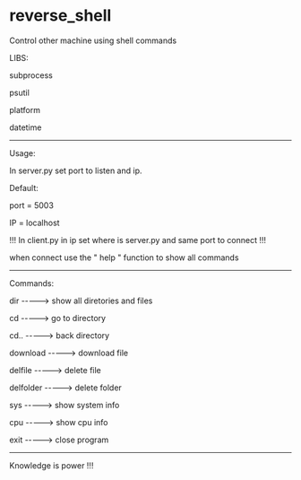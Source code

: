 # reverse_shell
Control other machine using shell commands

LIBS:

subprocess

psutil

platform

datetime

-----------------------------------------------------

Usage:

In server.py set port to listen and ip.

Default:

port = 5003 

IP = localhost

!!! In client.py in ip set where is server.py and
same port to connect !!!

when connect use the " help " function to show all commands

----------------------------------------------------------

Commands:

dir ----->   show all diretories and files

cd    ----->        go to directory

cd..    ----->      back directory

download  ----->    download file

delfile  ----->     delete file

delfolder ----->    delete folder

sys    ----->       show system info

cpu    ----->       show cpu info

exit    ----->      close program

--------------------------------------------------
Knowledge is power !!!
